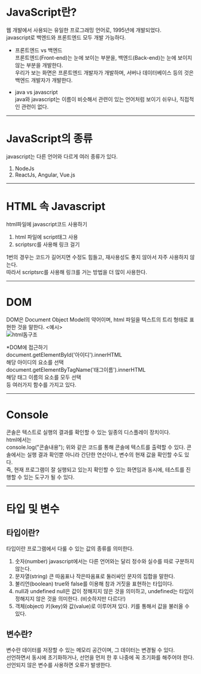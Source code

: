 JavaScript란?
=============   
웹 개발에서 사용되는 유일한 프로그래밍 언어로, 1995년에 개발되었다.   
javascript로 백엔드와 프론트엔드 모두 개발 가능하다.   

* 프론트엔드 vs 백엔드   
프론트엔드(Front-end)는 눈에 보이는 부분을, 백엔드(Back-end)는 눈에 보이지 않는 부분을 개발한다.   
우리가 보는 화면은 프론트엔드 개발자가 개발하며, 서버나 데이터베이스 등의 것은 백엔드 개발자가 개발한다.   

* java vs javascript   
java와 javascript는 이름이 비슷해서 관련이 있는 언어처럼 보이기 쉬우나, 직접적인 관련이 없다.   


***

JavaScript의 종류   
============
javascript는 다른 언어와 다르게 여러 종류가 있다.   
1. NodeJs   
2. ReactJs, Angular, Vue.js   


***

HTML 속 Javascript
============
html파일에 javascript코드 사용하기
1. html 파일에 script태그 사용
2. scriptsrc를 사용해 링크 걸기

1번의 경우는 코드가 길어지면 수정도 힘들고, 재사용성도 좋지 않아서 자주 사용하지 않는다.   
따라서 scriptsrc를 사용해 링크를 거는 방법을 더 많이 사용한다.


***

DOM
============
DOM은 Document Object Model의 약어이며, html 파일을 텍스트의 트리 형태로 표현한 것을 말한다.   <예시>   
![html돔구조](https://user-images.githubusercontent.com/76941500/149151255-2271c26f-17fd-4876-a1b5-b5f83b2cee33.jpg)

*DOM에 접근하기   
    document.getElementById('아이디').innerHTML   
해당 아이디의 요소를 선택   
    document.getElementByTagName('태그이름').innerHTML   
해당 태그 이름의 요소를 모두 선택   
등 여러가지 함수를 가지고 있다.


***

Console
============   
콘솔은 텍스트로 실행의 결과를 확인할 수 있는 일종의 디스플레이 장치이다.   
html에서는   
	console.log("콘솔내용");
위와 같은 코드를 통해 콘솔에 텍스트를 출력할 수 있다.
콘솔에서는 실행 결과 확인뿐 아니라 간단한 연산이나, 변수의 현재 값을 확인할 수도 있다.   
즉, 현재 프로그램이 잘 실행되고 있는지 확인할 수 있는 화면임과 동시에, 테스트를 진행할 수 있는 도구가 될 수 있다.   


***

타입 및 변수   
============   

타입이란?
---------------   
타입이란 프로그램에서 다룰 수 있는 값의 종류를 의미한다.
1. 숫자(number)
javascript에서는 다른 언어와는 달리 정수와 실수를 따로 구분하지 않는다.
2. 문자열(string)
큰 따옴표나 작은따옴표로 둘러싸인 문자의 집합을 말한다. 
3. 불리언(boolean)
true와 false를 이용해 참과 거짓을 표현하는 타입이다. 
4. null과 undefined
null은 값이 정해지지 않은 것을 의미하고, undefined는 타입이 정해지지 않은 것을 의미한다. (비슷하지만 다르다!)
5. 객체(object)
키(key)와 값(value)로 이루어져 있다. 키를 통해서 값을 불러올 수 있다.

변수란?
---------------  
변수란 데이터를 저장할 수 있는 메모리 공간이며, 그 데이터는 변경될 수 있다.   
선언하면서 동시에 초기화하거나, 선언을 먼저 한 후 나중에 꼭 초기화를 해주어야 한다.    
선언되지 않은 변수를 사용하면 오류가 발생한다.   